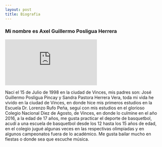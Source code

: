 ```yaml
---
layout: post
title: Biografia
---
```


### Mi nombre es Axel Guillermo Posligua Herrera

![alt text](https://www.facebook.com/photo.php?fbid=2755266581164712&set=a.153082738049789&type=3&theater "Logo Title Text 1")

Nací el 15 de Julio de 1998 en la ciudad de Vinces, mis padres son: José Guillermo Posligua 
Pincay y Sandra Pastora Herrera Vera, toda mi vida he vivido en la 
ciudad de Vinces, en donde hice mis primeros estudios en la Escuela Dr. 
Lorenzo Rufo Peña, seguí con mis estudios en el glorioso Colegio 
Nacional Diez de Agosto, de Vinces, en donde lo culmine en el año 2016, 
a la edad de 17 años, me gusta practicar el deporte de basquetbol, acudí 
a una escuela de basquetbol desde los 12 hasta los 15 años de edad, en el 
colegio jugué algunas veces en las respectivas olimpiadas y en algunos 
campeonatos fuera de lo académico. Me gusta bailar mucho en fiestas o 
donde sea que escuche música.
